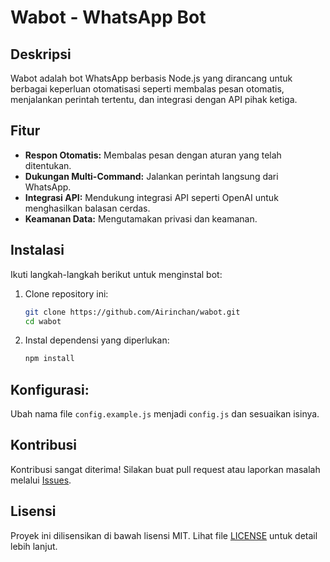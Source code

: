 # Wabot - WhatsApp Bot

## Deskripsi

Wabot adalah bot WhatsApp berbasis Node.js yang dirancang untuk berbagai keperluan otomatisasi seperti membalas pesan otomatis, menjalankan perintah tertentu, dan integrasi dengan API pihak ketiga.

## Fitur

- **Respon Otomatis:** Membalas pesan dengan aturan yang telah ditentukan.
- **Dukungan Multi-Command:** Jalankan perintah langsung dari WhatsApp.
- **Integrasi API:** Mendukung integrasi API seperti OpenAI untuk menghasilkan balasan cerdas.
- **Keamanan Data:** Mengutamakan privasi dan keamanan.

## Instalasi

Ikuti langkah-langkah berikut untuk menginstal bot:

1. Clone repository ini:

   ```bash
   git clone https://github.com/Airinchan/wabot.git
   cd wabot
   ```

2. Instal dependensi yang diperlukan:
   ```bash
   npm install
   ```

## Konfigurasi:

Ubah nama file `config.example.js` menjadi `config.js` dan sesuaikan isinya.

## Kontribusi

Kontribusi sangat diterima! Silakan buat pull request atau laporkan masalah melalui [Issues](https://github.com/Airinchan/wabot/issues).

## Lisensi

Proyek ini dilisensikan di bawah lisensi MIT. Lihat file [LICENSE](LICENSE) untuk detail lebih lanjut.
